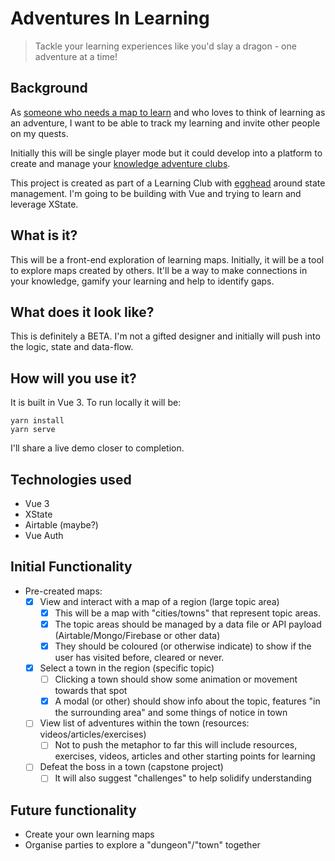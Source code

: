 # Adventures In Learning
> Tackle your learning experiences like you'd slay a dragon - one adventure at a time!

## Background
As [someone who needs a map to learn](https://www.freecodecamp.org/news/how-to-create-a-map-for-web-development/) and who loves to think of learning as an adventure, I want to be able to track my learning and invite other people on my quests. 

Initially this will be single player mode but it could develop into a platform to create and manage your [knowledge adventure clubs](https://joelhooks.com/knowledge-adventure-club).

This project is created as part of a Learning Club with [egghead](https://egghead.io) around state management. I'm going to be building with Vue and trying to learn and leverage XState.

## What is it?
This will be a front-end exploration of learning maps. Initially, it will be a tool to explore maps created by others. It'll be a way to make connections in your knowledge, gamify your learning and help to identify gaps.

## What does it look like?
This is definitely a BETA. I'm not a gifted designer and initially will push into the logic, state and data-flow. 


## How will you use it?
It is built in Vue 3. To run locally it will be:

```
yarn install
yarn serve
```

I'll share a live demo closer to completion.

## Technologies used
- Vue 3
- XState
- Airtable (maybe?)
- Vue Auth

## Initial Functionality
- Pre-created maps:
  - [x] View and interact with a map of a region (large topic area)
    - [x] This will be a map with "cities/towns" that represent topic areas. 
    - [x] The topic areas should be managed by a data file or API payload (Airtable/Mongo/Firebase or other data)
    - [x] They should be coloured (or otherwise indicate) to show if the user has visited before, cleared or never.
  - [x] Select a town in the region (specific topic)
    - [ ] Clicking a town should show some animation or movement towards that spot
    - [x] A modal (or other) should show info about the topic, features "in the surrounding area" and some things of notice in town
  - [ ] View list of adventures within the town (resources: videos/articles/exercises)
    - [ ] Not to push the metaphor to far this will include resources, exercises, videos, articles and other starting points for learning
  - [ ] Defeat the boss in a town (capstone project)
    - [ ] It will also suggest "challenges" to help solidify understanding

## Future functionality
- Create your own learning maps
- Organise parties to explore a "dungeon"/"town" together

